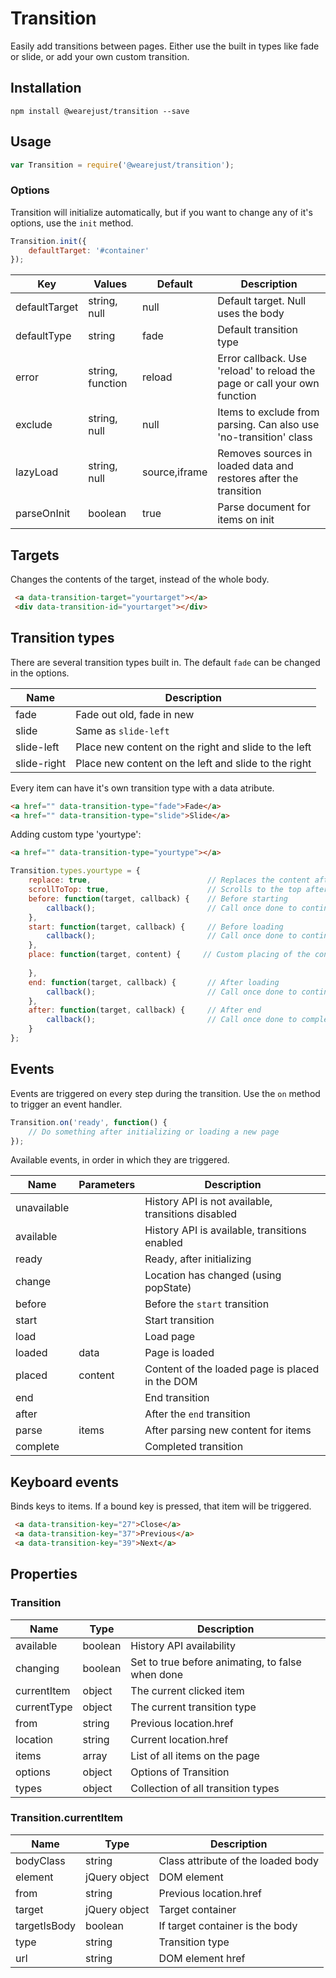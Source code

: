 # Transition
Easily add transitions between pages. Either use the built in types like fade or slide, or add your own custom transition. 

## Installation
```console
npm install @wearejust/transition --save
```

## Usage
```javascript
var Transition = require('@wearejust/transition');
```

### Options
Transition will initialize automatically, but if you want to change any of it's options, use the `init` method.
```javascript
Transition.init({
    defaultTarget: '#container'
});
```

| Key | Values | Default | Description |
|---|---|---|---|
| defaultTarget | string, null | null | Default target. Null uses the body |
| defaultType | string | fade | Default transition type |
| error | string, function | reload | Error callback. Use 'reload' to reload the page or call your own function |
| exclude | string, null | null | Items to exclude from parsing. Can also use 'no-transition' class |
| lazyLoad | string, null | source,iframe | Removes sources in loaded data and restores after the transition |
| parseOnInit | boolean | true | Parse document for items on init |

## Targets
Changes the contents of the target, instead of the whole body.
```html
 <a data-transition-target="yourtarget"></a>
 <div data-transition-id="yourtarget"></div>
```

## Transition types
There are several transition types built in. The default `fade` can be changed in the options.

| Name | Description |
|---|---|
| fade | Fade out old, fade in new |
| slide | Same as `slide-left` |
| slide-left | Place new content on the right and slide to the left |
| slide-right | Place new content on the left and slide to the right |

Every item can have it's own transition type with a data atribute.
```html
<a href="" data-transition-type="fade">Fade</a>
<a href="" data-transition-type="slide">Slide</a>
````

Adding custom type 'yourtype':
```html
<a href="" data-transition-type="yourtype"></a>
````
```javascript
Transition.types.yourtype = {
    replace: true,                          // Replaces the content after load. Set to false to use previous content in transition, like when sliding
    scrollToTop: true,                      // Scrolls to the top after placing the content
    before: function(target, callback) {    // Before starting
        callback();                         // Call once done to continue to start
    },
    start: function(target, callback) {     // Before loading
        callback();                         // Call once done to continue to load
    },
    place: function(target, content) {     // Custom placing of the content, default is null
        
    },
    end: function(target, callback) {       // After loading
        callback();                         // Call once done to continue to after
    },
    after: function(target, callback) {     // After end
        callback();                         // Call once done to complete
    }
};
```

## Events
Events are triggered on every step during the transition. Use the `on` method to trigger an event handler.
```javascript
Transition.on('ready', function() {
    // Do something after initializing or loading a new page
});
```

Available events, in order in which they are triggered.

| Name | Parameters | Description |
|---|---|---|
| unavailable | | History API is not available, transitions disabled |
| available | | History API is available, transitions enabled |
| ready | | Ready, after initializing |
| change | | Location has changed (using popState) |
| before | | Before the `start` transition |
| start | | Start transition |
| load | | Load page |
| loaded | data | Page is loaded | 
| placed | content | Content of the loaded page is placed in the DOM | 
| end | | End transition |
| after | | After the `end` transition |
| parse | items | After parsing new content for items | 
| complete |  | Completed transition |

## Keyboard events
Binds keys to items. If a bound key is pressed, that item will be triggered.
```html
 <a data-transition-key="27">Close</a>
 <a data-transition-key="37">Previous</a>
 <a data-transition-key="39">Next</a>
```

## Properties
### Transition
| Name | Type | Description |
|---|---|---|
| available | boolean | History API availability |
| changing | boolean | Set to true before animating, to false when done |
| currentItem | object | The current clicked item |
| currentType | object | The current transition type |
| from | string | Previous location.href |
| location | string | Current location.href |
| items | array | List of all items on the page |
| options | object | Options of Transition |
| types | object | Collection of all transition types |

### Transition.currentItem
| Name | Type | Description |
|---|---|---|
| bodyClass | string | Class attribute of the loaded body |
| element | jQuery object | DOM element |
| from | string | Previous location.href |
| target | jQuery object | Target container |
| targetIsBody | boolean | If target container is the body |
| type | string | Transition type |
| url | string | DOM element href |

